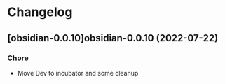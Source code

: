 # Changelog



## [obsidian-0.0.10]obsidian-0.0.10 (2022-07-22)

### Chore

- Move Dev to incubator and some cleanup
  
  